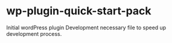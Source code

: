 # wp-plugin-quick-start-pack
Initial wordPress plugin Development necessary file to speed up development process. 
